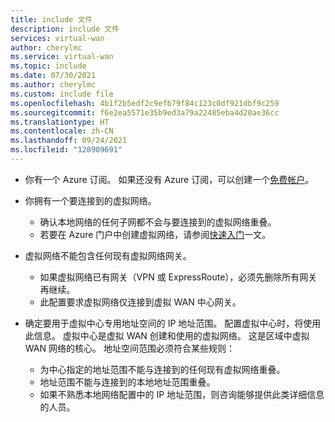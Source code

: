 ```yaml
---
title: include 文件
description: include 文件
services: virtual-wan
author: cherylmc
ms.service: virtual-wan
ms.topic: include
ms.date: 07/30/2021
ms.author: cherylmc
ms.custom: include file
ms.openlocfilehash: 4b1f2b5edf2c9efb79f84c123c0df921dbf9c259
ms.sourcegitcommit: f6e2ea5571e35b9ed3a79a22485eba4d20ae36cc
ms.translationtype: HT
ms.contentlocale: zh-CN
ms.lasthandoff: 09/24/2021
ms.locfileid: "128909691"
---
```

* 你有一个 Azure 订阅。 如果还没有 Azure 订阅，可以创建一个[免费帐户](https://azure.microsoft.com/free/?WT.mc_id=A261C142F)。

* 你拥有一个要连接到的虚拟网络。 

   * 确认本地网络的任何子网都不会与要连接到的虚拟网络重叠。 
   * 若要在 Azure 门户中创建虚拟网络，请参阅[快速入门](../articles/virtual-network/quick-create-portal.md)一文。

* 虚拟网络不能包含任何现有虚拟网络网关。 

   * 如果虚拟网络已有网关（VPN 或 ExpressRoute），必须先删除所有网关再继续。 
   * 此配置要求虚拟网络仅连接到虚拟 WAN 中心网关。

* 确定要用于虚拟中心专用地址空间的 IP 地址范围。 配置虚拟中心时，将使用此信息。 虚拟中心是虚拟 WAN 创建和使用的虚拟网络。 这是区域中虚拟 WAN 网络的核心。 地址空间范围必须符合某些规则：

   * 为中心指定的地址范围不能与连接到的任何现有虚拟网络重叠。 
   * 地址范围不能与连接到的本地地址范围重叠。 
   * 如果不熟悉本地网络配置中的 IP 地址范围，则咨询能够提供此类详细信息的人员。
